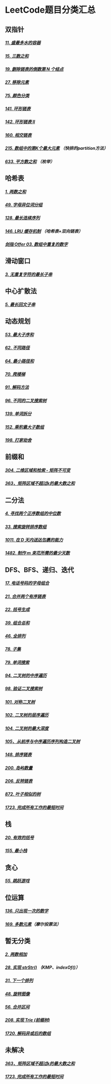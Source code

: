 # LeetCode题目分类汇总



## 双指针

##### [11. 盛最多水的容器](https://leetcode-cn.com/problems/container-with-most-water)

##### [15. 三数之和](https://leetcode-cn.com/problems/3sum)

##### [19. 删除链表的倒数第 N 个结点](https://leetcode-cn.com/problems/remove-nth-node-from-end-of-list)

##### [27. 移除元素](https://leetcode-cn.com/problems/remove-element)

##### [75. 颜色分类](https://leetcode-cn.com/problems/sort-colors)

##### [141. 环形链表](https://leetcode-cn.com/problems/linked-list-cycle)

##### [142. 环形链表 II](https://leetcode-cn.com/problems/linked-list-cycle-ii)

##### [160. 相交链表](https://leetcode-cn.com/problems/intersection-of-two-linked-lists)

##### [215. 数组中的第K个最大元素](https://leetcode-cn.com/problems/kth-largest-element-in-an-array/) （快排的partition方法）

##### [633. 平方数之和](https://leetcode-cn.com/problems/sum-of-square-numbers)  （枚举）



## 哈希表

##### [1. 两数之和](https://leetcode-cn.com/problems/two-sum)

##### [49. 字母异位词分组](https://leetcode-cn.com/problems/group-anagrams)

##### [128. 最长连续序列](https://leetcode-cn.com/problems/longest-consecutive-sequence)

##### [146. LRU 缓存机制](https://leetcode-cn.com/problems/lru-cache) （哈希表+双向链表）

##### [剑指 Offer 03. 数组中重复的数字](https://leetcode-cn.com/problems/shu-zu-zhong-zhong-fu-de-shu-zi-lcof/)



## 滑动窗口

##### [3. 无重复字符的最长子串](https://leetcode-cn.com/problems/longest-substring-without-repeating-characters)



## 中心扩散法

##### [5. 最长回文子串](https://leetcode-cn.com/problems/longest-palindromic-substring)



## 动态规划

##### [53. 最大子序和](https://leetcode-cn.com/problems/maximum-subarray)

##### [62. 不同路径](https://leetcode-cn.com/problems/unique-paths)

##### [64. 最小路径和](https://leetcode-cn.com/problems/minimum-path-sum)

##### [70. 爬楼梯](https://leetcode-cn.com/problems/climbing-stairs)

##### [91. 解码方法](https://leetcode-cn.com/problems/decode-ways)

##### [96. 不同的二叉搜索树](https://leetcode-cn.com/problems/unique-binary-search-trees)

##### [139. 单词拆分](https://leetcode-cn.com/problems/word-break)

##### [152. 乘积最大子数组](https://leetcode-cn.com/problems/maximum-product-subarray)

##### [198. 打家劫舍](https://leetcode-cn.com/problems/house-robber)



## 前缀和

##### [304. 二维区域和检索 - 矩阵不可变](https://leetcode-cn.com/problems/range-sum-query-2d-immutable)

##### [363、矩阵区域不超过k的最大数之和](https://leetcode-cn.com/problems/max-sum-of-rectangle-no-larger-than-k/)



## 二分法

##### [4. 寻找两个正序数组的中位数](https://leetcode-cn.com/problems/median-of-two-sorted-arrays)

##### [33. 搜索旋转排序数组](https://leetcode-cn.com/problems/search-in-rotated-sorted-array)

##### [1011. 在 D 天内送达包裹的能力](https://leetcode-cn.com/problems/capacity-to-ship-packages-within-d-days)

##### [1482. 制作 m 束花所需的最少天数](https://leetcode-cn.com/problems/minimum-number-of-days-to-make-m-bouquets)



## DFS、BFS、递归、迭代

##### [17. 电话号码的字母组合](https://leetcode-cn.com/problems/letter-combinations-of-a-phone-number)

##### [21. 合并两个有序链表](https://leetcode-cn.com/problems/merge-two-sorted-lists)

##### [22. 括号生成](https://leetcode-cn.com/problems/generate-parentheses)

##### [39. 组合总和](https://leetcode-cn.com/problems/combination-sum)

##### [46. 全排列](https://leetcode-cn.com/problems/permutations)

##### [78. 子集](https://leetcode-cn.com/problems/subsets)

##### [79. 单词搜索](https://leetcode-cn.com/problems/word-search)

##### [94. 二叉树的中序遍历](https://leetcode-cn.com/problems/binary-tree-inorder-traversal)

##### [98. 验证二叉搜索树](https://leetcode-cn.com/problems/validate-binary-search-tree)

##### [101. 对称二叉树](https://leetcode-cn.com/problems/symmetric-tree)

##### [102. 二叉树的层序遍历](https://leetcode-cn.com/problems/binary-tree-level-order-traversal)

##### [104. 二叉树的最大深度](https://leetcode-cn.com/problems/maximum-depth-of-binary-tree)

##### [105、从前序与中序遍历序列构造二叉树](https://leetcode-cn.com/problems/construct-binary-tree-from-preorder-and-inorder-traversal/)

##### [148. 排序链表](https://leetcode-cn.com/problems/sort-list)

##### [200. 岛屿数量](https://leetcode-cn.com/problems/number-of-islands)

##### [206. 反转链表](https://leetcode-cn.com/problems/reverse-linked-list)

##### [872. 叶子相似的树](https://leetcode-cn.com/problems/leaf-similar-trees)

##### [1723. 完成所有工作的最短时间](https://leetcode-cn.com/problems/find-minimum-time-to-finish-all-jobs)



## 栈

##### [20. 有效的括号](https://leetcode-cn.com/problems/valid-parentheses)

##### [155. 最小栈](https://leetcode-cn.com/problems/min-stack)



## 贪心

##### [55. 跳跃游戏](https://leetcode-cn.com/problems/jump-game)



## 位运算

##### [136. 只出现一次的数字](https://leetcode-cn.com/problems/single-number)

##### [169. 多数元素](https://leetcode-cn.com/problems/majority-element)（摩尔投票法）



## 暂无分类

##### [2. 两数相加](https://leetcode-cn.com/problems/add-two-numbers)

##### [28. 实现 strStr()](https://leetcode-cn.com/problems/implement-strstr)  （KMP、indexOf()）

##### [31. 下一个排列](https://leetcode-cn.com/problems/next-permutation)

##### [48. 旋转图像](https://leetcode-cn.com/problems/rotate-image)

##### [56. 合并区间](https://leetcode-cn.com/problems/merge-intervals)

##### [208. 实现 Trie (前缀树)](https://leetcode-cn.com/problems/implement-trie-prefix-tree/)

##### [1720. 解码异或后的数组](https://leetcode-cn.com/problems/decode-xored-array)



## 未解决

##### [363、矩阵区域不超过k的最大数之和](https://leetcode-cn.com/problems/max-sum-of-rectangle-no-larger-than-k/)

##### [1723. 完成所有工作的最短时间](https://leetcode-cn.com/problems/find-minimum-time-to-finish-all-jobs)

